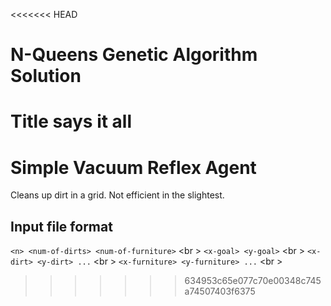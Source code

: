 <<<<<<< HEAD
# N-Queens Genetic Algorithm Solution
  Title says it all
=======
# Simple Vacuum Reflex Agent
  Cleans up dirt in a grid. Not efficient in the slightest.
  
## Input file format
  `<n> <num-of-dirts> <num-of-furniture>` <br \>
  `<x-goal> <y-goal>` <br \>
  `<x-dirt> <y-dirt> ...` <br \>
  `<x-furniture> <y-furniture> ...` <br \>
  
>>>>>>> 634953c65e077c70e00348c745a74507403f6375
